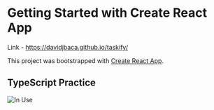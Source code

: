 # Getting Started with Create React App

Link - https://davidjbaca.github.io/taskify/

This project was bootstrapped with [Create React App](https://github.com/facebook/create-react-app).

## TypeScript Practice

![In Use](https://i.imgur.com/gmT80oA.png)

